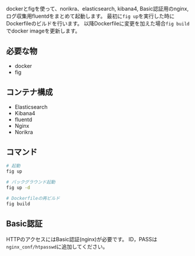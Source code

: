dockerとfigを使って、norikra、elasticsearch, kibana4, Basic認証用のnginx, ログ収集用fluentdをまとめて起動します。
最初に`fig up`を実行した時にDockerfileのビルドを行います。
以降Dockerfileに変更を加えた場合`fig build`でdocker imageを更新します。

## 必要な物
- docker
- fig

## コンテナ構成
- Elasticsearch  
- Kibana4
- fluentd  
- Nginx  
- Norikra

## コマンド
```bash
# 起動
fig up

# バックグラウンド起動
fig up -d

# Dockerfileの再ビルド
fig build
```

## Basic認証
HTTPのアクセスにはBasic認証(nginx)が必要です。
ID，PASSは`nginx_conf/htpasswd`に追加してください。
